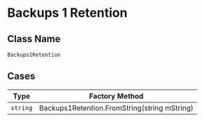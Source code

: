 
# Backups 1 Retention

## Class Name

`Backups1Retention`

## Cases

| Type | Factory Method |
|  --- | --- |
| `string` | Backups1Retention.FromString(string mString) |

